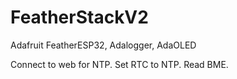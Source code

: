 # FeatherStackV2
Adafruit FeatherESP32, Adalogger, AdaOLED

Connect to web for NTP.
Set RTC to NTP.
Read BME.
